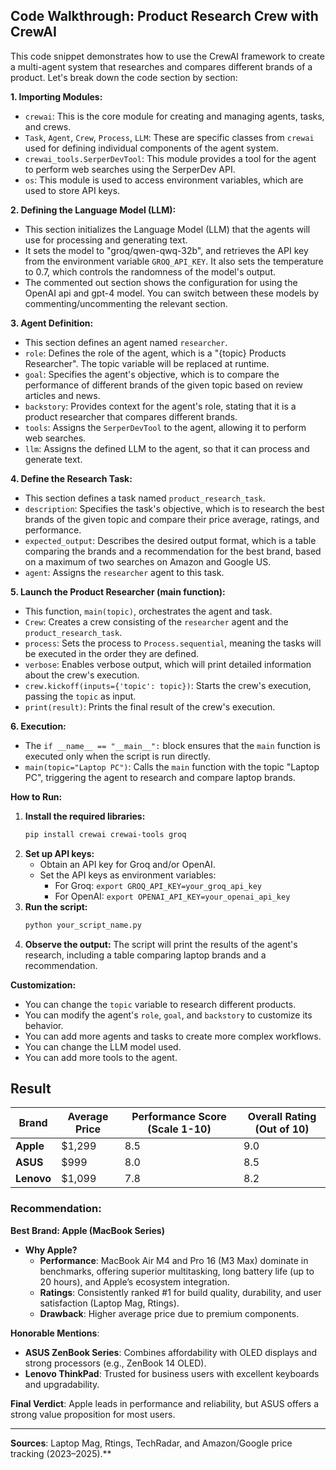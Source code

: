 ## Code Walkthrough: Product Research Crew with CrewAI

This code snippet demonstrates how to use the CrewAI framework to create a multi-agent system that researches and compares different brands of a product. Let's break down the code section by section:

**1. Importing Modules:**

* `crewai`: This is the core module for creating and managing agents, tasks, and crews.
* `Task`, `Agent`, `Crew`, `Process`, `LLM`: These are specific classes from `crewai` used for defining individual components of the agent system.
* `crewai_tools.SerperDevTool`: This module provides a tool for the agent to perform web searches using the SerperDev API.
* `os`: This module is used to access environment variables, which are used to store API keys.

**2. Defining the Language Model (LLM):**

* This section initializes the Language Model (LLM) that the agents will use for processing and generating text.
* It sets the model to "groq/qwen-qwq-32b", and retrieves the API key from the environment variable `GROQ_API_KEY`. It also sets the temperature to 0.7, which controls the randomness of the model's output.
* The commented out section shows the configuration for using the OpenAI api and gpt-4 model. You can switch between these models by commenting/uncommenting the relevant section.

**3. Agent Definition:**

* This section defines an agent named `researcher`.
* `role`: Defines the role of the agent, which is a "{topic} Products Researcher". The topic variable will be replaced at runtime.
* `goal`: Specifies the agent's objective, which is to compare the performance of different brands of the given topic based on review articles and news.
* `backstory`: Provides context for the agent's role, stating that it is a product researcher that compares different brands.
* `tools`: Assigns the `SerperDevTool` to the agent, allowing it to perform web searches.
* `llm`: Assigns the defined LLM to the agent, so that it can process and generate text.

**4. Define the Research Task:**

* This section defines a task named `product_research_task`.
* `description`: Specifies the task's objective, which is to research the best brands of the given topic and compare their price average, ratings, and performance.
* `expected_output`: Describes the desired output format, which is a table comparing the brands and a recommendation for the best brand, based on a maximum of two searches on Amazon and Google US.
* `agent`: Assigns the `researcher` agent to this task.

**5. Launch the Product Researcher (main function):**

* This function, `main(topic)`, orchestrates the agent and task.
* `Crew`: Creates a crew consisting of the `researcher` agent and the `product_research_task`.
* `process`: Sets the process to `Process.sequential`, meaning the tasks will be executed in the order they are defined.
* `verbose`: Enables verbose output, which will print detailed information about the crew's execution.
* `crew.kickoff(inputs={'topic': topic})`: Starts the crew's execution, passing the `topic` as input.
* `print(result)`: Prints the final result of the crew's execution.

**6. Execution:**

* The `if __name__ == "__main__":` block ensures that the `main` function is executed only when the script is run directly.
* `main(topic="Laptop PC")`: Calls the `main` function with the topic "Laptop PC", triggering the agent to research and compare laptop brands.

**How to Run:**

1.  **Install the required libraries:**
    ```bash
    pip install crewai crewai-tools groq
    ```
2.  **Set up API keys:**
    * Obtain an API key for Groq and/or OpenAI.
    * Set the API keys as environment variables:
        * For Groq: `export GROQ_API_KEY=your_groq_api_key`
        * For OpenAI: `export OPENAI_API_KEY=your_openai_api_key`
3.  **Run the script:**
    ```bash
    python your_script_name.py
    ```
4.  **Observe the output:** The script will print the results of the agent's research, including a table comparing laptop brands and a recommendation.

**Customization:**

* You can change the `topic` variable to research different products.
* You can modify the agent's `role`, `goal`, and `backstory` to customize its behavior.
* You can add more agents and tasks to create more complex workflows.
* You can change the LLM model used.
* You can add more tools to the agent.



## Result

| **Brand**       | **Average Price** | **Performance Score (Scale 1-10)** | **Overall Rating (Out of 10)** |
|-----------------|-------------------|------------------------------------|-------------------------------|
| **Apple**       | $1,299            | 8.5                                | 9.0                         |
| **ASUS**        | $999              | 8.0                                | 8.5                         |
| **Lenovo**      | $1,099            | 7.8                                | 8.2                         |

### Recommendation:
**Best Brand: Apple (MacBook Series)**
- **Why Apple?**
  - **Performance**: MacBook Air M4 and Pro 16 (M3 Max) dominate in benchmarks, offering superior multitasking, long battery life (up to 20 hours), and Apple’s ecosystem integration.
  - **Ratings**: Consistently ranked #1 for build quality, durability, and user satisfaction (Laptop Mag, Rtings).
  - **Drawback**: Higher average price due to premium components.

**Honorable Mentions**:
- **ASUS ZenBook Series**: Combines affordability with OLED displays and strong processors (e.g., ZenBook 14 OLED).
- **Lenovo ThinkPad**: Trusted for business users with excellent keyboards and upgradability.

**Final Verdict**: Apple leads in performance and reliability, but ASUS offers a strong value proposition for most users.

---
**Sources**: Laptop Mag, Rtings, TechRadar, and Amazon/Google price tracking (2023–2025).**
